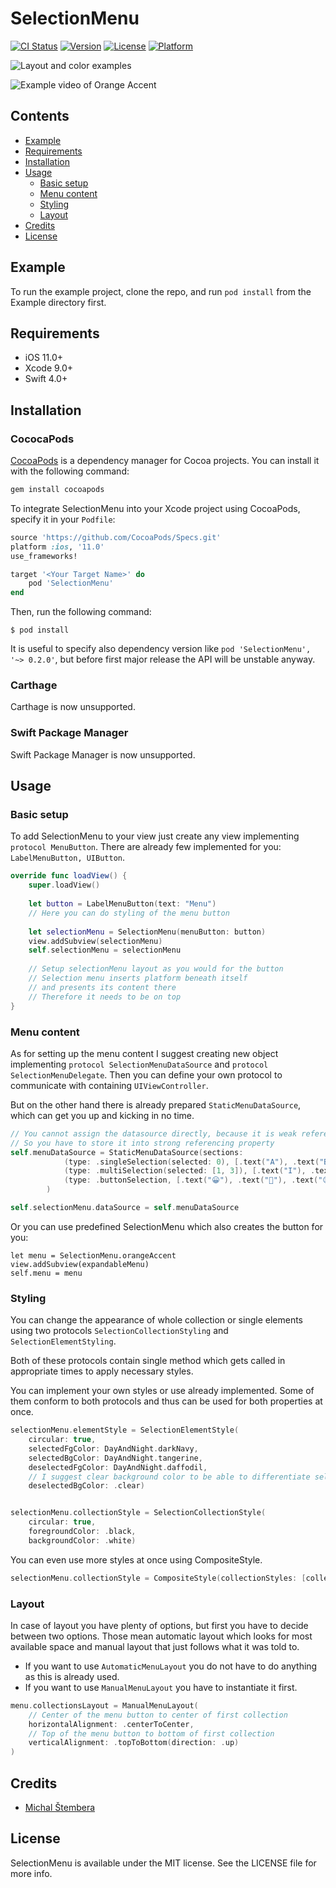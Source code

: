 # SelectionMenu

[![CI Status](https://img.shields.io/travis/stemberamichal/SelectionMenu.svg?style=flat)](https://travis-ci.org/stemberamichal/SelectionMenu)
[![Version](https://img.shields.io/cocoapods/v/SelectionMenu.svg?style=flat)](https://cocoapods.org/pods/SelectionMenu)
[![License](https://img.shields.io/cocoapods/l/SelectionMenu.svg?style=flat)](https://cocoapods.org/pods/SelectionMenu)
[![Platform](https://img.shields.io/cocoapods/p/SelectionMenu.svg?style=flat)](https://cocoapods.org/pods/SelectionMenu)

![Layout and color examples](https://raw.githubusercontent.com/ntvr/SelectionMenu/master/Screenshots/styles_layouts_overview.png)

![Example video of Orange Accent](https://raw.githubusercontent.com/ntvr/SelectionMenu/master/Screenshots/orangeAccent_rightToRight_topToBottom_up.gif)

## Contents
- [Example](#example)
- [Requirements](#requirements)
- [Installation](#installation)
- [Usage](#usage)
	- [Basic setup](#basic-setup)
	- [Menu content](#menu-content)
	- [Styling](#styling)
	- [Layout](#layout)
- [Credits](#credits)
- [License](#license)

## Example

To run the example project, clone the repo, and run `pod install` from the Example directory first.

## Requirements
- iOS 11.0+
- Xcode 9.0+
- Swift 4.0+

## Installation

### CococaPods
[CocoaPods](http://cocoapods.org/) is a dependency manager for Cocoa projects. You can install it with the following command:

```bash
gem install cocoapods
```
To integrate SelectionMenu into your Xcode project using CocoaPods, specify it in your `Podfile`:

```ruby
source 'https://github.com/CocoaPods/Specs.git'
platform :ios, '11.0'
use_frameworks!

target '<Your Target Name>' do
    pod 'SelectionMenu'
end
```

Then, run the following command:

```shell
$ pod install
```

It is useful to specify also dependency version like `pod 'SelectionMenu', '~> 0.2.0'`, but before first major release the API will be unstable anyway.

### Carthage
Carthage is now unsupported.

### Swift Package Manager
Swift Package Manager is now unsupported.

## Usage

### Basic setup
To add SelectionMenu to your view just create any view implementing `protocol MenuButton`. There are already few implemented for you: `LabelMenuButton, UIButton`.

```swift
override func loadView() {
	super.loadView()
	
	let button = LabelMenuButton(text: "Menu")
	// Here you can do styling of the menu button
	
	let selectionMenu = SelectionMenu(menuButton: button)
	view.addSubview(selectionMenu)
	self.selectionMenu = selectionMenu
	
	// Setup selectionMenu layout as you would for the button
	// Selection menu inserts platform beneath itself 
	// and presents its content there
	// Therefore it needs to be on top
}
```

### Menu content
As for setting up the menu content I suggest creating new object implementing `protocol SelectionMenuDataSource` and `protocol SelectionMenuDelegate`. Then you can define your own protocol to communicate with containing `UIViewController`.

But on the other hand there is already prepared `StaticMenuDataSource`, which can get you up and kicking in no time. 

```swift
// You cannot assign the datasource directly, because it is weak reference and data source would get released immidietaly
// So you have to store it into strong referencing property
self.menuDataSource = StaticMenuDataSource(sections:
            (type: .singleSelection(selected: 0), [.text("A"), .text("B"), .text("C"), .text("D")]),
            (type: .multiSelection(selected: [1, 3]), [.text("I"), .text("II"), .text("III")]),
            (type: .buttonSelection, [.text("😀"), .text("🙂"), .text("😐"), .text("🙁"), .text("😞")])
        )

self.selectionMenu.dataSource = self.menuDataSource

```

Or you can use predefined SelectionMenu which also creates the button for you:
```
let menu = SelectionMenu.orangeAccent
view.addSubview(expandableMenu)
self.menu = menu
```

### Styling
You can change the appearance of whole collection or single elements using two protocols `SelectionCollectionStyling` and `SelectionElementStyling`.

Both of these protocols contain single method which gets called in appropriate times to apply necessary styles.

You can implement your own styles or use already implemented. Some of them conform to both protocols and thus can be used for both properties at once.

```swift
selectionMenu.elementStyle = SelectionElementStyle(
	circular: true,
	selectedFgColor: DayAndNight.darkNavy,
	selectedBgColor: DayAndNight.tangerine,
	deselectedFgColor: DayAndNight.daffodil,
	// I suggest clear background color to be able to differentiate selected elements easier
	deselectedBgColor: .clear)


selectionMenu.collectionStyle = SelectionCollectionStyle(
	circular: true,
	foregroundColor: .black,
	backgroundColor: .white)
```

You can even use more styles at once using CompositeStyle.

```swift
selectionMenu.collectionStyle = CompositeStyle(collectionStyles: [collectionStyle, ShadowStyle.dark])
```

### Layout
In case of layout you have plenty of options, but first you have to decide between two options. Those mean automatic layout which looks for most available space and manual layout that just follows what it was told to.

- If you want to use `AutomaticMenuLayout` you do not have to do anything as this is already used.
- If you want to use `ManualMenuLayout` you have to instantiate it first.

```swift
menu.collectionsLayout = ManualMenuLayout(
	// Center of the menu button to center of first collection
	horizontalAlignment: .centerToCenter,
	// Top of the menu button to bottom of first collection
	verticalAlignment: .topToBottom(direction: .up)
)
```

## Credits

- [Michal Štembera](https://github.com/stemberamichal)

## License

SelectionMenu is available under the MIT license. See the LICENSE file for more info.

